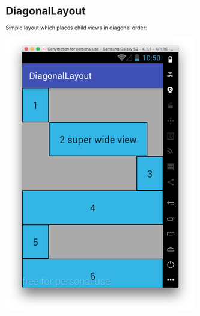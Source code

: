# DiagonalLayout

Simple layout which places child views in diagonal order:

![how it looks](arts/screenshot1.png)
